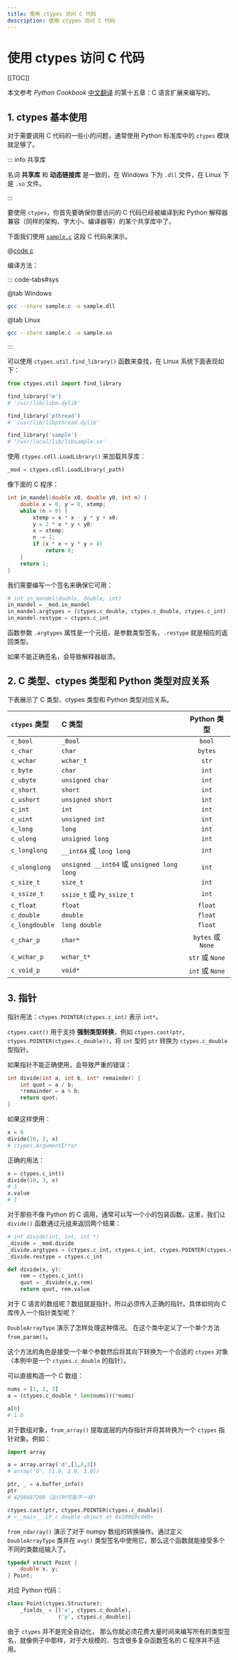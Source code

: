 ```yaml
---
title: 使用 ctypes 访问 C 代码
description: 使用 ctypes 访问 C 代码
---
```


# 使用 ctypes 访问 C 代码

[[TOC]]

本文参考 *Python Cookbook* [中文翻译](https://python3-cookbook.readthedocs.io/zh_CN/latest/chapters/p15_c_extensions.html) 的第十五章：C 语言扩展来编写的。

## 1. ctypes 基本使用

对于需要调用 C 代码的一些小的问题，通常使用 Python 标准库中的 `ctypes` 模块就足够了。

::: info 共享库

名词 **共享库** 和 **动态链接库** 是一致的，在 Windows 下为 `.dll` 文件，在 Linux 下是 `.so` 文件。

:::

要使用 `ctypes`，你首先要确保你要访问的 C 代码已经被编译到和 Python 解释器兼容（同样的架构、字大小、编译器等）的某个共享库中了。

下面我们使用 [`sample.c`](./src/sample.c) 这段 C 代码来演示。

@[code c](./src/sample.c)

编译方法：

::: code-tabs#sys

@tab Windows

```bash
gcc --share sample.c -o sample.dll
```

@tab Linux

```bash
gcc --share sample.c -o sample.so
```

:::

可以使用 `ctypes.util.find_library()` 函数来查找，在 Linux 系统下面表现如下：

```python
from ctypes.util import find_library

find_library('m')
# '/usr/lib/libm.dylib'

find_library('pthread')
# '/usr/lib/libpthread.dylib'

find_library('sample')
# '/usr/local/lib/libsample.so'
```

使用 `ctypes.cdll.LoadLibrary()` 来加载共享库：

```python
_mod = ctypes.cdll.LoadLibrary(_path)
```

像下面的 C 程序：

```c
int in_mandel(double x0, double y0, int n) {
    double x = 0, y = 0, xtemp;
    while (n > 0) {
        xtemp = x * x - y * y + x0;
        y = 2 * x * y + y0;
        x = xtemp;
        n -= 1;
        if (x * x + y * y > 4)
            return 0;
    }
    return 1;
}
```

我们需要编写一个签名来确保它可用：

```python
# int in_mandel(double, double, int)
in_mandel = _mod.in_mandel
in_mandel.argtypes = (ctypes.c_double, ctypes.c_double, ctypes.c_int)
in_mandel.restype = ctypes.c_int
```

函数参数 `.argtypes` 属性是一个元组，是参数类型签名，`.restype` 就是相应的返回类型。

如果不能正确签名，会导致解释器崩溃。

## 2. C 类型、ctypes 类型和 Python 类型对应关系

下表展示了 C 类型、ctypes 类型和 Python 类型对应关系。

| `ctypes` 类型  | C 类型                                     |    Python 类型    |
| :------------- | :----------------------------------------- | :---------------: |
| `c_bool`       | `_Bool`                                    |      `bool`       |
| `c_char`       | `char`                                     |      `bytes`      |
| `c_wchar`      | `wchar_t`                                  |       `str`       |
| `c_byte`       | `char`                                     |       `int`       |
| `c_ubyte`      | `unsigned char`                            |       `int`       |
| `c_short`      | `short`                                    |       `int`       |
| `c_ushort`     | `unsigned short`                           |       `int`       |
| `c_int`        | `int`                                      |       `int`       |
| `c_uint`       | `unsigned int`                             |       `int`       |
| `c_long`       | `long`                                     |       `int`       |
| `c_ulong`      | `unsigned long`                            |       `int`       |
| `c_longlong`   | `__int64` 或 `long long`                   |       `int`       |
| `c_ulonglong`  | `unsigned __int64` 或 `unsigned long long` |       `int`       |
| `c_size_t`     | `size_t`                                   |       `int`       |
| `c_ssize_t`    | `ssize_t` 或 `Py_ssize_t`                  |       `int`       |
| `c_float`      | `float`                                    |      `float`      |
| `c_double`     | `double`                                   |      `float`      |
| `c_longdouble` | `long double`                              |      `float`      |
| `c_char_p`     | `char*`                                    | `bytes` 或 `None` |
| `c_wchar_p`    | `wchar_t*`                                 |  `str` 或 `None`  |
| `c_void_p`     | `void*`                                    |  `int` 或 `None`  |

## 3. 指针

指针用法：`ctypes.POINTER(ctypes.c_int)` 表示 `int*`。

`ctypes.cast()` 用于支持 **强制类型转换**，例如 `ctypes.cast(ptr, ctypes.POINTER(ctypes.c_double))`，将 `int` 型的 `ptr` 转换为 `ctypes.c_double` 型指针。

如果指针不能正确使用，会导致严重的错误：

```c
int divide(int a, int b, int* remainder) {
    int quot = a / b;
    *remainder = a % b;
    return quot;
}
```

如果这样使用：

```python
x = 0
divide(10, 3, x)
# ctypes.ArgumentError
```

正确的用法：

```python
x = ctypes.c_int()
divide(10, 3, x)
# 3
x.value
# 1
```

对于那些不像 Python 的 C 调用，通常可以写一个小的包装函数。这里，我们让 `divide()` 函数通过元组来返回两个结果：

```python
# int divide(int, int, int *)
_divide = _mod.divide
_divide.argtypes = (ctypes.c_int, ctypes.c_int, ctypes.POINTER(ctypes.c_int))
_divide.restype = ctypes.c_int

def divide(x, y):
    rem = ctypes.c_int()
    quot = _divide(x,y,rem)
    return quot, rem.value
```

对于 C 语言的数组呢？数组就是指针，所以必须传入正确的指针。具体如何向 C 库传入一个指针类型呢？

`DoubleArrayType` 演示了怎样处理这种情况。 在这个类中定义了一个单个方法 `from_param()`。

这个方法的角色是接受一个单个参数然后将其向下转换为一个合适的 `ctypes` 对象（本例中是一个 `ctypes.c_double` 的指针）。

可以直接构造一个 C 数组：

```python
nums = [1, 2, 3]
a = (ctypes.c_double * len(nums))(*nums)

a[0]
# 1.0
```

对于数组对象，`from_array()` 提取底层的内存指针并将其转换为一个 `ctypes` 指针对象。例如：

```python
import array

a = array.array('d',[1,2,3])
# array('d', [1.0, 2.0, 3.0])

ptr, _ = a.buffer_info()
ptr
# 4298687200（运行时可能不一样）

ctypes.cast(ptr, ctypes.POINTER(ctypes.c_double))
# <__main__.LP_c_double object at 0x10069cd40>
```

`from_ndarray()` 演示了对于 numpy 数组的转换操作。通过定义 `DoubleArrayType` 类并在 `avg()` 类型签名中使用它，那么这个函数就能接受多个不同的类数组输入了。

```c
typedef struct Point {
    double x, y;
} Point;
```

对应 Python 代码：

```python
class Point(ctypes.Structure):
    _fields_ = [('x', ctypes.c_double),
                ('y', ctypes.c_double)]
```

由于 `ctypes` 并不是完全自动化， 那么你就必须花费大量时间来编写所有的类型签名，就像例子中那样，对于大规模的、包含很多复杂函数签名的 C 程序并不适用。
